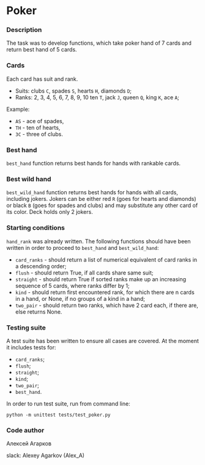 # Poker 
### Description
The task was to develop functions, which take poker hand of 7 cards and return best hand of 5 cards.

### Cards
Each card has suit and rank.
* Suits: clubs `C`, spades `S`, hearts `H`, diamonds `D`;
* Ranks: 2, 3, 4, 5, 6, 7, 8, 9, 10 ten `T`, jack `J`, queen `Q`, king `K`, ace `A`;

Example: 
* `AS` - ace of spades, 
* `TH` - ten of hearts, 
* `3C` - three of clubs.

### Best hand
`best_hand` function returns best hands for hands with rankable cards.

### Best wild hand
`best_wild_hand` function returns best hands for hands with all cards, including jokers.
Jokers can be either red `R` (goes for hearts and diamonds) or black `B` (goes for spades and clubs) and may substitute any other card of its color.
Deck holds only 2 jokers.

### Starting conditions
`hand_rank` was already written. 
The following functions should have been written in order to proceed to `best_hand` and `best_wild_hand`:

* `card_ranks` - should return a list of numerical equivalent of card ranks in a descending order;
* `flush` - should return True, if all cards share same suit;
* `straight` - should return True if sorted ranks make up an increasing sequence of 5 cards, where ranks differ by 1;
* `kind` - should return first encountered rank, for which there are n cards in a hand, or None, if no groups of a kind in a hand;
* `two_pair` - should return two ranks, which have 2 card each, if there are, else returns None.

### Testing suite
A test suite has been written to ensure all cases are covered. At the moment it includes tests for:
* `card_ranks`;
* `flush`;
* `straight`;
* `kind`;
* `two_pair`;
* `best_hand`.

In order to run test suite, run from command line:

`python -m unittest tests/test_poker.py`

### Code author
Алексей Агарков

slack: Alexey Agarkov (Alex_A)
